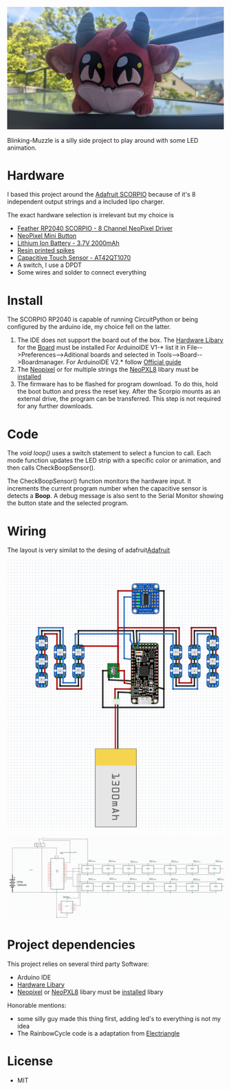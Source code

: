 <p align="center">
<img src="/doc/images/Projekt_Logo.jpg" width="600">
</p>

Blinking-Muzzle is a silly side project to play around with some LED animation.

# Hardware

I based this project around the [Adafruit SCORPIO](https://github.com/adafruit/Adafruit-Feather-RP2040-SCORPIO-PCB) because of it's 8 independent output strings and a included lipo charger.

The exact hardware selection is irrelevant but my choice is

- [Feather RP2040 SCORPIO - 8 Channel NeoPixel Driver](https://www.adafruit.com/product/5650)
- [NeoPixel Mini Button](https://www.adafruit.com/product/4356)
- [Lithium Ion Battery - 3.7V 2000mAh](https://www.adafruit.com/product/2011)
- [Resin printed spikes](https://cad.onshape.com/documents/40bc9dfccdbb5360ae246c25/w/3191a320dfa877ba2eaf8838/e/0eacd3ec2333142fc41c1fc5)
- [Capacitive Touch Sensor - AT42QT1070](https://www.adafruit.com/product/1362)
- A switch, I use a DPDT
- Some wires and solder to connect everything


# Install

The SCORPIO RP2040 is capable of running CircuitPython or being configured by the arduino ide, my choice fell on the latter.
1. The IDE does not support the board out of the box.
    The [Hardware Libary](https://github.com/earlephilhower/arduino-pico) for the [Board](https://github.com/earlephilhower/arduino-pico/releases/download/global/package_rp2040_index.json) must be  installed
    For ArduinoIDE V1-* list it in File-->Preferences-->Aditional boards and selected in Tools-->Board-->Boardmanager.
    For ArduinoIDE V2.* follow [Official guide](https://docs.arduino.cc/software/ide-v1/tutorials/installing-libraries/)
2. The [Neopixel](https://github.com/adafruit/Adafruit_NeoPixel) or for multiple strings the [NeoPXL8](https://github.com/adafruit/Adafruit_NeoPXL8) libary must be [installed](https://docs.arduino.cc/software/ide-v1/tutorials/installing-libraries/)
3. The firmware has to be flashed for program download.
    To do this, hold the boot button and press the reset key.
    After the Scorpio mounts as an external drive, the program can be transferred.
    This step is not required for any further downloads.
    
# Code

The *void loop()* uses a switch statement to select a funcion to call.
Each mode function updates the LED strip with a specific color or animation, and then calls CheckBoopSensor().

The CheckBoopSensor() function monitors the hardware input.
It increments the current program number when the capacitive sensor is detects a **Boop**.
A debug message is also sent to the Serial Monitor showing the button state and the selected program.

# Wiring

The layout is very similat to the desing of adafruit[Adafruit](https://learn.adafruit.com/introducing-feather-rp2040-scorpio/lipoly-battery-jst)
<p align="center">
<img src="/doc/images/Wiring-Breadboard.png" width="600">
</p>
<p align="center">
<img src="/doc/images/Wiring-Schematic.png" width="600">
</p>

# Project dependencies

This project relies on several third party Software:

- Arduino IDE
- [Hardware Libary](https://github.com/earlephilhower/arduino-pico)
- [Neopixel](https://github.com/adafruit/Adafruit_NeoPixel) or [NeoPXL8](https://github.com/adafruit/Adafruit_NeoPXL8) libary must be [installed](https://docs.arduino.cc/software/ide-v1/tutorials/installing-libraries/) libary

Honorable mentions:
- some silly guy made this thing first, adding led's to everything is not my idea
- The RainbowCycle code is a adaptation from [Electriangle](https://github.com/Electriangle/RainbowCycle_Main)

# License

- MIT
